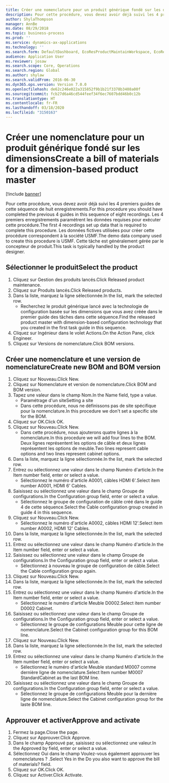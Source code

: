 ```yaml
---
title: Créer une nomenclature pour un produit générique fondé sur les dimensions
description: Pour cette procédure, vous devez avoir déjà suivi les 4 premiers guides de cette séquence de huit enregistrements.
author: ShylaThompson
manager: AnnBe
ms.date: 08/29/2018
ms.topic: business-process
ms.prod: ''
ms.service: dynamics-ax-applications
ms.technology: ''
ms.search.form: DefaultDashboard, EcoResProductMaintainWorkspace, EcoResProductOpenCasesFormPart, EcoResProductDetailsExtended, BOMConsistOf, BOMTable, InventItemIdLookupSimple, HcmWorkerLookUp
audience: Application User
ms.reviewer: josaw
ms.search.scope: Core, Operations
ms.search.region: Global
ms.author: shylaw
ms.search.validFrom: 2016-06-30
ms.dyn365.ops.version: Version 7.0.0
ms.openlocfilehash: de62c246e022a315852f9b1b21f3378b3408a00f
ms.sourcegitcommit: fcb27d6a46cd544feef34f6ec7607bdd46b0c12b
ms.translationtype: HT
ms.contentlocale: fr-FR
ms.lasthandoff: 03/18/2020
ms.locfileid: "3150163"
---
```

# <a name="create-a-bill-of-materials-for-a-dimension-based-product-master"></a><span data-ttu-id="48326-103">Créer une nomenclature pour un produit générique fondé sur les dimensions</span><span class="sxs-lookup"><span data-stu-id="48326-103">Create a bill of materials for a dimension-based product master</span></span>

[!include [banner](../../includes/banner.md)]

<span data-ttu-id="48326-104">Pour cette procédure, vous devez avoir déjà suivi les 4 premiers guides de cette séquence de huit enregistrements.</span><span class="sxs-lookup"><span data-stu-id="48326-104">For this procedure you should have completed the previous 4 guides in this sequence of eight recordings.</span></span> <span data-ttu-id="48326-105">Les 4 premiers enregistrements paramètrent les données requises pour exécuter cette procédure.</span><span class="sxs-lookup"><span data-stu-id="48326-105">The first 4 recordings set up data that is required to complete this procedure.</span></span> <span data-ttu-id="48326-106">Les données fictives utilisées pour créer cette procédure correspondent à la société USMF.</span><span class="sxs-lookup"><span data-stu-id="48326-106">The demo data company used to create this procedure is USMF.</span></span> <span data-ttu-id="48326-107">Cette tâche est généralement gérée par le concepteur de produit.</span><span class="sxs-lookup"><span data-stu-id="48326-107">This task is typically handled by the product designer.</span></span>


## <a name="select-the-product"></a><span data-ttu-id="48326-108">Sélectionner le produit</span><span class="sxs-lookup"><span data-stu-id="48326-108">Select the product</span></span>
1. <span data-ttu-id="48326-109">Cliquez sur Gestion des produits lancés.</span><span class="sxs-lookup"><span data-stu-id="48326-109">Click Released product maintenance.</span></span>
2. <span data-ttu-id="48326-110">Cliquez sur Produits lancés.</span><span class="sxs-lookup"><span data-stu-id="48326-110">Click Released products.</span></span>
3. <span data-ttu-id="48326-111">Dans la liste, marquez la ligne sélectionnée.</span><span class="sxs-lookup"><span data-stu-id="48326-111">In the list, mark the selected row.</span></span>
    * <span data-ttu-id="48326-112">Recherchez le produit générique lancé avec la technologie de configuration basée sur les dimensions que vous avez créée dans le premier guide des tâches dans cette séquence.</span><span class="sxs-lookup"><span data-stu-id="48326-112">Find the released product master with dimension-based configuration technology that you created in the first task guide in this sequence.</span></span>  
4. <span data-ttu-id="48326-113">Cliquez sur Ingénieur dans le volet Actions.</span><span class="sxs-lookup"><span data-stu-id="48326-113">On the Action Pane, click Engineer.</span></span>
5. <span data-ttu-id="48326-114">Cliquez sur Versions de nomenclature.</span><span class="sxs-lookup"><span data-stu-id="48326-114">Click BOM versions.</span></span>

## <a name="create-new-bom-and-bom-version"></a><span data-ttu-id="48326-115">Créer une nomenclature et une version de nomenclature</span><span class="sxs-lookup"><span data-stu-id="48326-115">Create new BOM and BOM version</span></span>
1. <span data-ttu-id="48326-116">Cliquez sur Nouveau.</span><span class="sxs-lookup"><span data-stu-id="48326-116">Click New.</span></span>
2. <span data-ttu-id="48326-117">Cliquez sur Nomenclature et version de nomenclature.</span><span class="sxs-lookup"><span data-stu-id="48326-117">Click BOM and BOM version.</span></span>
3. <span data-ttu-id="48326-118">Tapez une valeur dans le champ Nom.</span><span class="sxs-lookup"><span data-stu-id="48326-118">In the Name field, type a value.</span></span>
    * <span data-ttu-id="48326-119">Paramétrage d'un site</span><span class="sxs-lookup"><span data-stu-id="48326-119">Setting a site</span></span>  
    * <span data-ttu-id="48326-120">Dans cette procédure, nous ne définissons pas de site spécifique pour la nomenclature.</span><span class="sxs-lookup"><span data-stu-id="48326-120">In this procedure we don't set a specific site for the BOM.</span></span>  
4. <span data-ttu-id="48326-121">Cliquez sur OK.</span><span class="sxs-lookup"><span data-stu-id="48326-121">Click OK.</span></span>
5. <span data-ttu-id="48326-122">Cliquez sur Nouveau.</span><span class="sxs-lookup"><span data-stu-id="48326-122">Click New.</span></span>
    * <span data-ttu-id="48326-123">Dans cette procédure, nous ajouterons quatre lignes à la nomenclature.</span><span class="sxs-lookup"><span data-stu-id="48326-123">In this procedure we will add four lines to the BOM.</span></span> <span data-ttu-id="48326-124">Deux lignes représentent les options de câble et deux lignes représentent les options de meuble.</span><span class="sxs-lookup"><span data-stu-id="48326-124">Two lines represent cable options and two lines represent cabinet options.</span></span>  
6. <span data-ttu-id="48326-125">Dans la liste, marquez la ligne sélectionnée.</span><span class="sxs-lookup"><span data-stu-id="48326-125">In the list, mark the selected row.</span></span>
7. <span data-ttu-id="48326-126">Entrez ou sélectionnez une valeur dans le champ Numéro d'article.</span><span class="sxs-lookup"><span data-stu-id="48326-126">In the Item number field, enter or select a value.</span></span>
    * <span data-ttu-id="48326-127">Sélectionnez le numéro d'article A0001, câbles HDMI 6'.</span><span class="sxs-lookup"><span data-stu-id="48326-127">Select item number A0001, HDMI 6' Cables.</span></span>  
8. <span data-ttu-id="48326-128">Saisissez ou sélectionnez une valeur dans le champ Groupe de configurations.</span><span class="sxs-lookup"><span data-stu-id="48326-128">In the Configuration group field, enter or select a value.</span></span>
    * <span data-ttu-id="48326-129">Sélectionnez le groupe de configuration de câble créé dans le guide 4 de cette séquence.</span><span class="sxs-lookup"><span data-stu-id="48326-129">Select the Cable configuration group created in guide 4 in this sequence.</span></span>  
9. <span data-ttu-id="48326-130">Cliquez sur Nouveau.</span><span class="sxs-lookup"><span data-stu-id="48326-130">Click New.</span></span>
    * <span data-ttu-id="48326-131">Sélectionnez le numéro d'article A0002, câbles HDMI 12'.</span><span class="sxs-lookup"><span data-stu-id="48326-131">Select item number A0002, HDMI 12' Cables.</span></span>  
10. <span data-ttu-id="48326-132">Dans la liste, marquez la ligne sélectionnée.</span><span class="sxs-lookup"><span data-stu-id="48326-132">In the list, mark the selected row.</span></span>
11. <span data-ttu-id="48326-133">Entrez ou sélectionnez une valeur dans le champ Numéro d'article.</span><span class="sxs-lookup"><span data-stu-id="48326-133">In the Item number field, enter or select a value.</span></span>
12. <span data-ttu-id="48326-134">Saisissez ou sélectionnez une valeur dans le champ Groupe de configurations.</span><span class="sxs-lookup"><span data-stu-id="48326-134">In the Configuration group field, enter or select a value.</span></span>
    * <span data-ttu-id="48326-135">Sélectionnez à nouveau le groupe de configuration de câble.</span><span class="sxs-lookup"><span data-stu-id="48326-135">Select the Cable configuration group again.</span></span>  
13. <span data-ttu-id="48326-136">Cliquez sur Nouveau.</span><span class="sxs-lookup"><span data-stu-id="48326-136">Click New.</span></span>
14. <span data-ttu-id="48326-137">Dans la liste, marquez la ligne sélectionnée.</span><span class="sxs-lookup"><span data-stu-id="48326-137">In the list, mark the selected row.</span></span>
15. <span data-ttu-id="48326-138">Entrez ou sélectionnez une valeur dans le champ Numéro d'article.</span><span class="sxs-lookup"><span data-stu-id="48326-138">In the Item number field, enter or select a value.</span></span>
    * <span data-ttu-id="48326-139">Sélectionnez le numéro d'article Meuble D0002.</span><span class="sxs-lookup"><span data-stu-id="48326-139">Select item number D0002 Cabinet.</span></span>  
16. <span data-ttu-id="48326-140">Saisissez ou sélectionnez une valeur dans le champ Groupe de configurations.</span><span class="sxs-lookup"><span data-stu-id="48326-140">In the Configuration group field, enter or select a value.</span></span>
    * <span data-ttu-id="48326-141">Sélectionnez le groupe de configurations Meuble pour cette ligne de nomenclature.</span><span class="sxs-lookup"><span data-stu-id="48326-141">Select the Cabinet configuration group for this BOM line.</span></span>  
17. <span data-ttu-id="48326-142">Cliquez sur Nouveau.</span><span class="sxs-lookup"><span data-stu-id="48326-142">Click New.</span></span>
18. <span data-ttu-id="48326-143">Dans la liste, marquez la ligne sélectionnée.</span><span class="sxs-lookup"><span data-stu-id="48326-143">In the list, mark the selected row.</span></span>
19. <span data-ttu-id="48326-144">Entrez ou sélectionnez une valeur dans le champ Numéro d'article.</span><span class="sxs-lookup"><span data-stu-id="48326-144">In the Item number field, enter or select a value.</span></span>
    * <span data-ttu-id="48326-145">Sélectionnez le numéro d'article Meuble standard M0007 comme dernière ligne de nomenclature.</span><span class="sxs-lookup"><span data-stu-id="48326-145">Select Item number M0007 StandardCabinet as the last BOM line.</span></span>  
20. <span data-ttu-id="48326-146">Saisissez ou sélectionnez une valeur dans le champ Groupe de configurations.</span><span class="sxs-lookup"><span data-stu-id="48326-146">In the Configuration group field, enter or select a value.</span></span>
    * <span data-ttu-id="48326-147">Sélectionnez le groupe de configurations Meuble pour la dernière ligne de nomenclature.</span><span class="sxs-lookup"><span data-stu-id="48326-147">Select the Cabinet configuration group for the laste BOM line.</span></span>  

## <a name="approve-and-activate"></a><span data-ttu-id="48326-148">Approuver et activer</span><span class="sxs-lookup"><span data-stu-id="48326-148">Approve and activate</span></span>
1. <span data-ttu-id="48326-149">Fermez la page.</span><span class="sxs-lookup"><span data-stu-id="48326-149">Close the page.</span></span>
2. <span data-ttu-id="48326-150">Cliquez sur Approuver.</span><span class="sxs-lookup"><span data-stu-id="48326-150">Click Approve.</span></span>
3. <span data-ttu-id="48326-151">Dans le champ Approuvé par, saisissez ou sélectionnez une valeur.</span><span class="sxs-lookup"><span data-stu-id="48326-151">In the Approved by field, enter or select a value.</span></span>
4. <span data-ttu-id="48326-152">Sélectionnez Oui dans le champ Voulez-vous également approuver les nomenclatures ? .</span><span class="sxs-lookup"><span data-stu-id="48326-152">Select Yes in the Do you also want to approve the bill of materials? field.</span></span>
5. <span data-ttu-id="48326-153">Cliquez sur OK.</span><span class="sxs-lookup"><span data-stu-id="48326-153">Click OK.</span></span>
6. <span data-ttu-id="48326-154">Cliquez sur Activer.</span><span class="sxs-lookup"><span data-stu-id="48326-154">Click Activate.</span></span>

